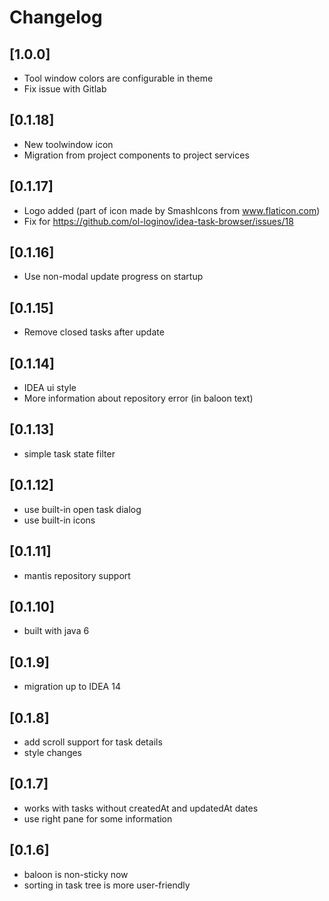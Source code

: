 <!-- Keep a Changelog guide -> https://keepachangelog.com -->

# Changelog

## [1.0.0]
- Tool window colors are configurable in theme
- Fix issue with Gitlab


## [0.1.18]
- New toolwindow icon
- Migration from project components to project services


## [0.1.17]
- Logo added (part of icon made by SmashIcons from www.flaticon.com)
- Fix for https://github.com/ol-loginov/idea-task-browser/issues/18


## [0.1.16]
- Use non-modal update progress on startup


## [0.1.15]
- Remove closed tasks after update


## [0.1.14]
- IDEA ui style
- More information about repository error (in baloon text)


## [0.1.13]
- simple task state filter


## [0.1.12]
- use built-in open task dialog
- use built-in icons


## [0.1.11]
- mantis repository support


## [0.1.10]
- built with java 6


## [0.1.9]
- migration up to IDEA 14


## [0.1.8]
- add scroll support for task details
- style changes


## [0.1.7]
- works with tasks without createdAt and updatedAt dates
- use right pane for some information


## [0.1.6]
- baloon is non-sticky now
- sorting in task tree is more user-friendly

